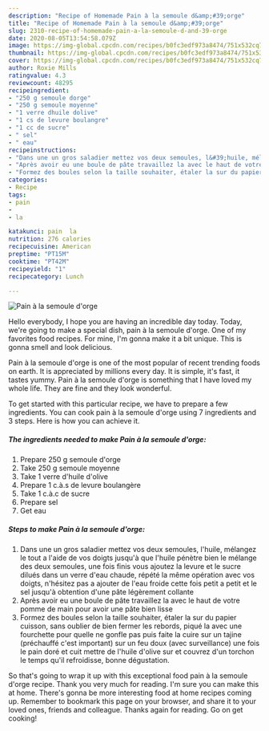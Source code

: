 ```yaml
---
description: "Recipe of Homemade Pain à la semoule d&amp;#39;orge"
title: "Recipe of Homemade Pain à la semoule d&amp;#39;orge"
slug: 2310-recipe-of-homemade-pain-a-la-semoule-d-and-39-orge
date: 2020-08-05T13:54:58.079Z
image: https://img-global.cpcdn.com/recipes/b0fc3edf973a8474/751x532cq70/pain-a-la-semoule-dorge-photo-principale-de-la-recette.jpg
thumbnail: https://img-global.cpcdn.com/recipes/b0fc3edf973a8474/751x532cq70/pain-a-la-semoule-dorge-photo-principale-de-la-recette.jpg
cover: https://img-global.cpcdn.com/recipes/b0fc3edf973a8474/751x532cq70/pain-a-la-semoule-dorge-photo-principale-de-la-recette.jpg
author: Roxie Mills
ratingvalue: 4.3
reviewcount: 48295
recipeingredient:
- "250 g semoule dorge"
- "250 g semoule moyenne"
- "1 verre dhuile dolive"
- "1 cs de levure boulangre"
- "1 cc de sucre"
- " sel"
- " eau"
recipeinstructions:
- "Dans une un gros saladier mettez vos deux semoules, l&#39;huile, mélangez le tout a l&#39;aide de vos doigts jusqu&#39;à que l&#39;huile pénètre bien le mélange des deux semoules, une fois finis vous ajoutez la levure et le sucre dilués dans un verre d&#39;eau chaude, répété la même opération avec vos doigts, n&#39;hésitez pas a ajouter de l&#39;eau froide cette fois petit a petit et le sel jusqu&#39;à obtention d&#39;une pâte légèrement collante"
- "Après avoir eu une boule de pâte travaillez la avec le haut de votre pomme de main pour avoir une pâte bien lisse"
- "Formez des boules selon la taille souhaiter, étaler la sur du papier cuisson, sans oublier de bien fermer les rebords, piqué la avec une fourchette pour quelle ne gonfle pas puis faite la cuire sur un tajine (préchauffé c&#39;est important) sur un feu doux (avec surveillance) une fois le pain doré et cuit mettre de l&#39;huile d&#39;olive sur et couvrez d&#39;un torchon le temps qu&#39;il refroidisse, bonne dégustation."
categories:
- Recipe
tags:
- pain
- 
- la

katakunci: pain  la 
nutrition: 276 calories
recipecuisine: American
preptime: "PT15M"
cooktime: "PT42M"
recipeyield: "1"
recipecategory: Lunch

---
```



![Pain à la semoule d&#39;orge](https://img-global.cpcdn.com/recipes/b0fc3edf973a8474/751x532cq70/pain-a-la-semoule-dorge-photo-principale-de-la-recette.jpg)

Hello everybody, I hope you are having an incredible day today. Today, we're going to make a special dish, pain à la semoule d&#39;orge. One of my favorites food recipes. For mine, I'm gonna make it a bit unique. This is gonna smell and look delicious.

Pain à la semoule d&#39;orge is one of the most popular of recent trending foods on earth. It is appreciated by millions every day. It is simple, it's fast, it tastes yummy. Pain à la semoule d&#39;orge is something that I have loved my whole life. They are fine and they look wonderful.




To get started with this particular recipe, we have to prepare a few ingredients. You can cook pain à la semoule d&#39;orge using 7 ingredients and 3 steps. Here is how you can achieve it.

<!--inarticleads1-->

##### The ingredients needed to make Pain à la semoule d&#39;orge:

1. Prepare 250 g semoule d&#39;orge
1. Take 250 g semoule moyenne
1. Take 1 verre d&#39;huile d&#39;olive
1. Prepare 1 c.à.s de levure boulangère
1. Take 1 c.à.c de sucre
1. Prepare  sel
1. Get  eau




<!--inarticleads2-->

##### Steps to make Pain à la semoule d&#39;orge:

1. Dans une un gros saladier mettez vos deux semoules, l&#39;huile, mélangez le tout a l&#39;aide de vos doigts jusqu&#39;à que l&#39;huile pénètre bien le mélange des deux semoules, une fois finis vous ajoutez la levure et le sucre dilués dans un verre d&#39;eau chaude, répété la même opération avec vos doigts, n&#39;hésitez pas a ajouter de l&#39;eau froide cette fois petit a petit et le sel jusqu&#39;à obtention d&#39;une pâte légèrement collante
1. Après avoir eu une boule de pâte travaillez la avec le haut de votre pomme de main pour avoir une pâte bien lisse
1. Formez des boules selon la taille souhaiter, étaler la sur du papier cuisson, sans oublier de bien fermer les rebords, piqué la avec une fourchette pour quelle ne gonfle pas puis faite la cuire sur un tajine (préchauffé c&#39;est important) sur un feu doux (avec surveillance) une fois le pain doré et cuit mettre de l&#39;huile d&#39;olive sur et couvrez d&#39;un torchon le temps qu&#39;il refroidisse, bonne dégustation.




So that's going to wrap it up with this exceptional food pain à la semoule d&#39;orge recipe. Thank you very much for reading. I'm sure you can make this at home. There's gonna be more interesting food at home recipes coming up. Remember to bookmark this page on your browser, and share it to your loved ones, friends and colleague. Thanks again for reading. Go on get cooking!
